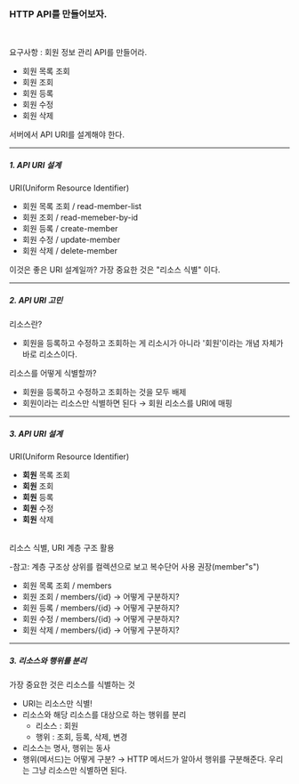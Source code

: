 ### HTTP API를 만들어보자.

<br />

요구사항 : 회원 정보 관리 API를 만들어라.

- 회원 목록 조회
- 회원 조회
- 회원 등록
- 회원 수정
- 회원 삭제

서버에서 API URI를 설계해야 한다.

---

##### 1. API URI 설계

URI(Uniform Resource Identifier)

- 회원 목록 조회 / read-member-list
- 회원 조회 / read-memeber-by-id
- 회원 등록 / create-member
- 회원 수정 / update-member
- 회원 삭제 / delete-member

이것은 좋은 URI 설계일까?
가장 중요한 것은 "리소스 식별" 이다.

---

##### 2. API URI 고민

리소스란?

- 회원을 등록하고 수정하고 조회하는 게 리소시가 아니라 '회원'이라는 개념 자체가 바로 리소스이다.

리소스를 어떻게 식별할까?

- 회원을 등록하고 수정하고 조회하는 것을 모두 배제
- 회원이라는 리소스만 식별하면 된다 → 회원 리소스를 URI에 매핑

---

##### 3. API URI 설계

URI(Uniform Resource Identifier)

- <b>회원</b> 목록 조회
- <b>회원</b> 조회
- <b>회원</b> 등록
- <b>회원</b> 수정
- <b>회원</b> 삭제

<br />
리소스 식별, URI 계층 구조 활용

-참고: 계층 구조상 상위를 컬렉션으로 보고 복수단어 사용 권장(member"s")

- 회원 목록 조회 / members
- 회원 조회 / members/{id} → 어떻게 구분하지? <br>
- 회원 등록 / members/{id} → 어떻게 구분하지? <br>
- 회원 수정 / members/{id} → 어떻게 구분하지? <br>
- 회원 삭제 / members/{id} → 어떻게 구분하지? <br>

---

##### 3. 리소스와 행위를 분리

가장 중요한 것은 리소스를 식별하는 것

- URI는 리소스만 식별!
- 리소스와 해당 리소스를 대상으로 하는 행위를 분리
  - 리소스 : 회원
  - 행위 : 조회, 등록, 삭제, 변경
- 리소스는 명사, 행위는 동사
- 행위(메서드)는 어떻게 구분?
  → HTTP 메서드가 알아서 행위를 구분해준다. 우리는 그냥 리소스만 식별하면 된다.

<br />
